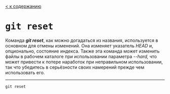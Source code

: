 [< к содержанию](readme.md)

# <kbd>git reset</kbd>


Команда ***git reset***, как можно догадаться из названия, используется в основном для отмены изменений. Она изменяет указатель *HEAD* и, опционально, состояние индекса. Также эта команда может изменить файлы в рабочем каталоге при использовании параметра *--hard,* что может привести к потере наработок при неправильном использовании, так что убедитесь в серьёзности своих намерений прежде чем использовать его.

---

```bash=
git reset
```